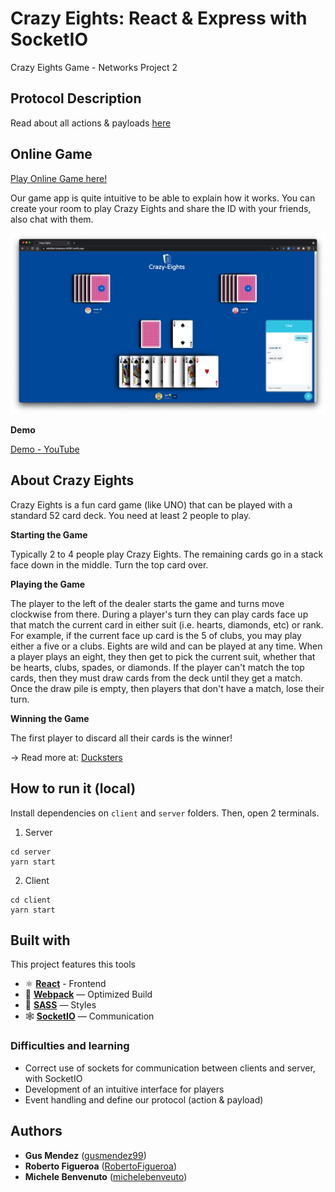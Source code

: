 # Crazy Eights: React & Express with SocketIO
Crazy Eights Game - Networks Project 2

## Protocol Description
Read about all actions & payloads [here](https://github.com/gusmendez99/networks-crazy-eights/blob/main/PROTOCOL.md)


## Online Game
[Play Online Game here!](https://infallible-bhaskara-96f9ff.netlify.app/)

Our game app is quite intuitive to be able to explain how it works. You can create your room to play Crazy Eights and share the ID with your friends, also chat with them.

![online](https://github.com/gusmendez99/networks-crazy-eights/blob/main/images/online.png?raw=true)

**Demo**

[Demo - YouTube](https://youtu.be/SiOIKANS_oU)

## About Crazy Eights

Crazy Eights is a fun card game (like UNO) that can be played with a standard 52 card deck. You need at least 2 people to play. 

**Starting the Game** 

Typically 2 to 4 people play Crazy Eights. The remaining cards go in a stack face down in the middle. Turn the top card over. 

**Playing the Game**

The player to the left of the dealer starts the game and turns move clockwise from there. During a player's turn they can play cards face up that match the current card in either suit (i.e. hearts, diamonds, etc) or rank. For example, if the current face up card is the 5 of clubs, you may play either a five or a clubs. Eights are wild and can be played at any time. When a player plays an eight, they then get to pick the current suit, whether that be hearts, clubs, spades, or diamonds. If the player can't match the top cards, then they must draw cards from the deck until they get a match. Once the draw pile is empty, then players that don't have a match, lose their turn.

**Winning the Game**

The first player to discard all their cards is the winner!

-> Read more at: [Ducksters](https://www.ducksters.com/games/crazy_eights_rules.php) 


## How to run it (local)
Install dependencies on `client` and `server` folders. Then, open 2 terminals.

1. Server
```
cd server
yarn start
```

2. Client
```
cd client
yarn start
```

## Built with
This project features this tools

- ⚛ **[React](https://reactjs.org)** - Frontend
- 🚀 **[Webpack](https://webpack.js.org/)**  — Optimized Build
- 💅 **[SASS](https://postcss.org/)** — Styles
- 🕸️  **[SocketIO](https://socket.io/)** — Communication

### Difficulties and learning
- Correct use of sockets for communication between clients and server, with SocketIO
- Development of an intuitive interface for players
- Event handling and define our protocol (action & payload)

## Authors
* **Gus Mendez** ([gusmendez99](https://github.com/gusmendez99))
* **Roberto Figueroa** ([RobertoFigueroa](https://github.com/RobertoFigueroa))
* **Michele Benvenuto** ([michelebenveuto](https://github.com/michelebenveuto))
